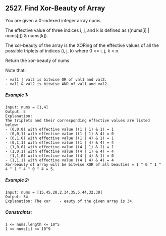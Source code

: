 ﻿## 2527. Find Xor-Beauty of Array

You are given a 0-indexed integer array nums.

The effective value of three indices i, j, and k is defined as ((nums[i] | nums[j]) & nums[k]).

The xor-beauty of the array is the XORing of the effective values of all the possible triplets of indices (i, j, k) where 0 <= i, j, k < n.

Return the xor-beauty of nums.

Note that:

    - val1 | val2 is bitwise OR of val1 and val2.
    - val1 & val2 is bitwise AND of val1 and val2.

##### Example 1:

    Input: nums = [1,4]
    Output: 5
    Explanation:
    The triplets and their corresponding effective values are listed below:
    - (0,0,0) with effective value ((1 | 1) & 1) = 1
    - (0,0,1) with effective value ((1 | 1) & 4) = 0
    - (0,1,0) with effective value ((1 | 4) & 1) = 1
    - (0,1,1) with effective value ((1 | 4) & 4) = 4
    - (1,0,0) with effective value ((4 | 1) & 1) = 1
    - (1,0,1) with effective value ((4 | 1) & 4) = 4
    - (1,1,0) with effective value ((4 | 4) & 1) = 0
    - (1,1,1) with effective value ((4 | 4) & 4) = 4
    Xor-beauty of array will be bitwise XOR of all beauties = 1 ^ 0 ^ 1 ^ 4 ^ 1 ^ 4 ^ 0 ^ 4 = 5.

##### Example 2:

    Input: nums = [15,45,20,2,34,35,5,44,32,30]
    Output: 34
    Explanation: The xor    - eauty of the given array is 34.

##### Constraints:

    1 <= nums.length <= 10^5
    1 <= nums[i] <= 10^9